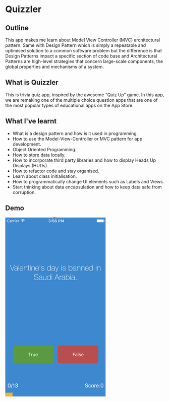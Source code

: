 #  Quizzler

## Outline

This app makes me learn about Model View Controller (MVC) architectural pattern. Same with Design Pattern which is simply a repeatable and optimised solution to a common software problem but the difference is that Design Patterns impact a specific section of code base and Architectural Patterns are high-level strategies that concern large-scale components, the global properties and mechanisms of a system.

## What is Quizzler

This is trivia quiz app, inspired by the awesome “Quiz Up” game. In this app, we are remaking one of the multiple choice question apps that are one of the most popular types of educational apps on the App Store.

## What I've learnt

* What is a design pattern and how is it used in programming.
* How to use the Model-View-Controller or MVC pattern for app development.
* Object Oriented Programming.
* How to store data locally.
* How to incorporate third party libraries and how to display Heads Up Displays (HUDs).
* How to refactor code and stay organised.
* Learn about class initialisation.
* How to programmatically change UI elements such as Labels and Views.
* Start thinking about data encapsulation and how to keep data safe from corruption.

## Demo

![Quizzler-Demo](Documentation/iOS-Quizzler.gif)

